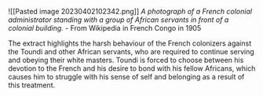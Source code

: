 ![[Pasted image 20230402102342.png]]
*A photograph of a French colonial administrator standing with a group of African servants in front of a colonial building.* - From Wikipedia in French Congo in 1905

The extract highlights the harsh behaviour of the French colonizers  against the Toundi and other African servants, who are required to continue serving and obeying their white masters. Toundi is forced to choose between his devotion to the French and his desire to bond with his fellow Africans, which causes him to struggle with his sense of self and belonging as a result of this treatment. 





